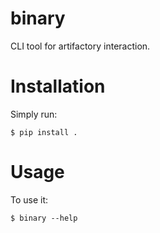 # binary

CLI tool for artifactory interaction.

# Installation

Simply run:

    $ pip install .

# Usage

To use it:

    $ binary --help

